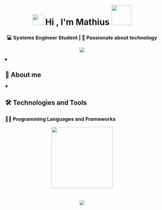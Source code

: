 ## 
<h1 align="center"><img src="https://media.giphy.com/media/hvRJCLFzcasrR4ia7z/giphy.gif" width="35"> <b>Hi , I'm Mathius  </b><img src="https://media4.giphy.com/media/v1.Y2lkPTc5MGI3NjExNGR5d2kxYjJqdXptdWV3bGhvY2FqZWZrMWgyamI5dmR3ZG1zbzJkdCZlcD12MV9pbnRlcm5hbF9naWZfYnlfaWQmY3Q9cw/INdNaMKIElyhjZl50e/giphy.gif" width="65"> </h1>

<h3 align="center">💻 Systems Engineer Student | 🚀 Passionate about technology</h3>

<p align="center">
  <img src="https://readme-typing-svg.herokuapp.com?size=25&duration=3000&color=blue&center=true&vCenter=true&width=500&lines=Hello+World!;+Welcome+to+my+profile!+:D;Junior+Developer;Let's+Code+Something+Great!+🚀">
</p>



<details close>
<summary><h2>🌟 About me</h2></summary>  

<p align="center">
  <img src="https://media1.giphy.com/media/v1.Y2lkPTc5MGI3NjExMzFoN3hpOTFrdjJxNzcyajQ2cjExZzYwN2V6cTdtODduMnE2NWRsbCZlcD12MV9pbnRlcm5hbF9naWZfYnlfaWQmY3Q9cw/d7bG6GWsRoDarE5P39/giphy.gif" width="350"  />
  
  <br>
  
- 🎯 I specialize in backend and frontend development with technologies like **C#, Python, MySQL.**  
- 💡 I love learn about **new technologies and automation**.   
- 📚 Currently learning **AutoHotkey, Kotlin and networking in GNS3**.  
- 🌍 Living in **Managua, Nicaragua**.
- <img src= "https://www.logotypes101.com/logos/607/EA1DDC26707C7797837A0A5D7C413F8F/logo-univalle.png" width="15"> Currently a student at the **Universidad del Valle**.
</details>

<details open>
<summary><h2>🛠️ Technologies and Tools</h2></summary>
<h3>👨‍💻 Programming Languages and Frameworks</h3>

  <p align="center">
  <img src="https://media0.giphy.com/media/v1.Y2lkPTc5MGI3NjExZXN2b2szYW5oYmU4cThiMGxheW50d3RjNDRtdnMxajNob3N6Mmp1NyZlcD12MV9pbnRlcm5hbF9naWZfYnlfaWQmY3Q9cw/LjDZ5EPa9HS1hc6rXi/giphy.gif" width="200" />


  </p>
<div align="center">
  <h1><img src="https://skillicons.dev/icons?i=react,dotnet,python,mysql,git,cs,vscode,kotlin,cpp,html" /></h1>
</div>
</details>


<!--
**MathiusZamora/MathiusZamora** is a ✨ _special_ ✨ repository because its `README.md` (this file) appears on your GitHub profile.

Here are some ideas to get you started:

- 🔭 I’m currently working on ...
- 🌱 I’m currently learning ...
- 👯 I’m looking to collaborate on ...
- 🤔 I’m looking for help with ...
- 💬 Ask me about ...
- 📫 How to reach me: ...
- 😄 Pronouns: ...
- ⚡ Fun fact: ...
-->
